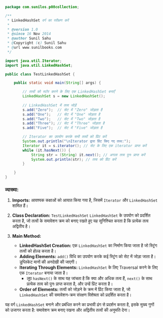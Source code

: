 ```java
package com.sunilos.p08collection;

/**
 * LinkedHashSet वर्ग का परीक्षण करें
 * 
 * @version 1.0
 * @since 16 Nov 2014
 * @author Sunil Sahu
 * @Copyright (c) Sunil Sahu
 * @url www.sunilbooks.com
 */

import java.util.Iterator;
import java.util.LinkedHashSet;

public class TestLinkedHashSet {

    public static void main(String[] args) {

        // तत्वों को स्टोर करने के लिए एक LinkedHashSet बनाएँ
        LinkedHashSet s = new LinkedHashSet();
        
        // LinkedHashSet में तत्व जोड़ें
        s.add("Zero");  // सेट में "Zero" जोड़ता है
        s.add("One");   // सेट में "One" जोड़ता है
        s.add("Two");   // सेट में "Two" जोड़ता है
        s.add("Three"); // सेट में "Three" जोड़ता है
        s.add("Five");  // सेट में "Five" जोड़ता है

        // Iterator का उपयोग करके सभी तत्वों को प्रिंट करें
        System.out.println("\nIterator द्वारा प्रिंट किए गए तत्व:");
        Iterator it = s.iterator(); // सेट के लिए एक iterator प्राप्त करें
        while (it.hasNext()) {
            String str = (String) it.next(); // अगला तत्व पुनः प्राप्त करें
            System.out.println(str); // तत्व को प्रिंट करें
        }

    }
}
```

### व्याख्या:

1. **Imports:** आवश्यक कक्षाओं को आयात किया गया है, जिसमें `Iterator` और `LinkedHashSet` शामिल हैं।

2. **Class Declaration:** `TestLinkedHashSet` `LinkedHashSet` के उपयोग को प्रदर्शित करता है, जो तत्वों के समावेशन क्रम को बनाए रखते हुए यह सुनिश्चित करता है कि प्रत्येक तत्व अद्वितीय है।

3. **Main Method:**
   - **LinkedHashSet Creation:** एक `LinkedHashSet` का निर्माण किया जाता है जो स्ट्रिंग तत्वों को होल्ड करता है।
   - **Adding Elements:** `add()` विधि का उपयोग करके कई स्ट्रिंग को सेट में जोड़ा जाता है। डुप्लिकेट मानों की अनदेखी की जाएगी।
   - **Iterating Through Elements:** `LinkedHashSet` के लिए Traversal करने के लिए एक `Iterator` बनाया जाता है।
     - लूप `hasNext()` के साथ यह जांचता है कि क्या और अधिक तत्व हैं, `next()` के साथ प्रत्येक तत्व को पुनः प्राप्त करता है, और उन्हें प्रिंट करता है।
   - **Order of Elements:** तत्वों को जोड़ने के क्रम में प्रिंट किया जाता है, जो `LinkedHashSet` की समावेशन-क्रम संरक्षण विशेषता को प्रदर्शित करता है।

यह वर्ग `LinkedHashSet` बनाने और प्रबंधित करने का प्रभावी ढंग से प्रदर्शन करता है, इसके मुख्य गुणों को उजागर करता है: समावेशन क्रम बनाए रखना और अद्वितीय तत्वों की अनुमति देना।

